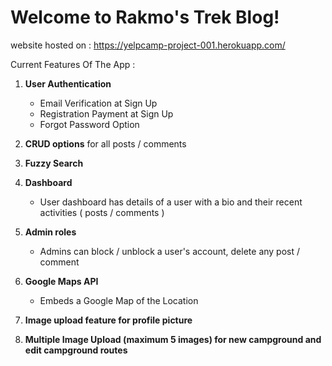 # Welcome to Rakmo's Trek Blog!
website hosted on : https://yelpcamp-project-001.herokuapp.com/

Current Features Of The App : 

1. **User Authentication**
    + Email Verification at Sign Up
    + Registration Payment at Sign Up
    + Forgot Password Option

3. **CRUD options** for all posts / comments

3. **Fuzzy Search** 

3. **Dashboard**
    + User dashboard has details of a user with a bio and their recent activities ( posts / comments )

2. **Admin roles**
    + Admins can block / unblock a user's account, delete any post / comment

4. **Google Maps API**
    + Embeds a Google Map of the Location

5. **Image upload feature for profile picture**

5. **Multiple Image Upload (maximum 5 images) for new campground and edit campground routes**
 

